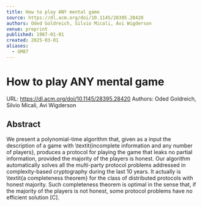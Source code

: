 ```yaml
---
title: How to play ANY mental game
source: https://dl.acm.org/doi/10.1145/28395.28420
authors: Oded Goldreich, Silvio Micali, Avi Wigderson
venue: preprint
published: 1987-01-01
created: 2025-03-01
aliases:
  - GM87
---
```

# How to play ANY mental game
URL: https://dl.acm.org/doi/10.1145/28395.28420
Authors: Oded Goldreich, Silvio Micali, Avi Wigderson

## Abstract
We present a polynomial-time algorithm that, given as a input the description of a game with \textit{incomplete information and any number of players}, produces a protocol for playing the game that leaks no partial information, provided the majority of the players is honest. Our algorithm automatically solves all the multi-party protocol problems addressed in complexity-based cryptography during the last 10 years. It actually is \textit{a completeness theorem} for the class of distributed protocols with honest majority. Such completeness theorem is optimal in the sense that, if the majority of the players is not honest, some protocol problems have no efficient solution [C].